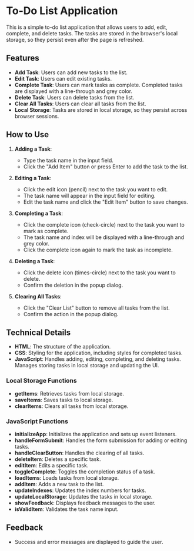 # To-Do List Application

This is a simple to-do list application that allows users to add, edit, complete, and delete tasks. The tasks are stored in the browser's local storage, so they persist even after the page is refreshed.

## Features

- **Add Task**: Users can add new tasks to the list.
- **Edit Task**: Users can edit existing tasks.
- **Complete Task**: Users can mark tasks as complete. Completed tasks are displayed with a line-through and grey color.
- **Delete Task**: Users can delete tasks from the list.
- **Clear All Tasks**: Users can clear all tasks from the list.
- **Local Storage**: Tasks are stored in local storage, so they persist across browser sessions.

## How to Use

1. **Adding a Task**:
   - Type the task name in the input field.
   - Click the "Add Item" button or press Enter to add the task to the list.

2. **Editing a Task**:
   - Click the edit icon (pencil) next to the task you want to edit.
   - The task name will appear in the input field for editing.
   - Edit the task name and click the "Edit Item" button to save changes.

3. **Completing a Task**:
   - Click the complete icon (check-circle) next to the task you want to mark as complete.
   - The task name and index will be displayed with a line-through and grey color.
   - Click the complete icon again to mark the task as incomplete.

4. **Deleting a Task**:
   - Click the delete icon (times-circle) next to the task you want to delete.
   - Confirm the deletion in the popup dialog.

5. **Clearing All Tasks**:
   - Click the "Clear List" button to remove all tasks from the list.
   - Confirm the action in the popup dialog.

## Technical Details

- **HTML**: The structure of the application.
- **CSS**: Styling for the application, including styles for completed tasks.
- **JavaScript**: Handles adding, editing, completing, and deleting tasks. Manages storing tasks in local storage and updating the UI.

### Local Storage Functions

- **getItems**: Retrieves tasks from local storage.
- **saveItems**: Saves tasks to local storage.
- **clearItems**: Clears all tasks from local storage.

### JavaScript Functions

- **initializeApp**: Initializes the application and sets up event listeners.
- **handleFormSubmit**: Handles the form submission for adding or editing tasks.
- **handleClearButton**: Handles the clearing of all tasks.
- **deleteItem**: Deletes a specific task.
- **editItem**: Edits a specific task.
- **toggleComplete**: Toggles the completion status of a task.
- **loadItems**: Loads tasks from local storage.
- **addItem**: Adds a new task to the list.
- **updateIndexes**: Updates the index numbers for tasks.
- **updateLocalStorage**: Updates the tasks in local storage.
- **showFeedback**: Displays feedback messages to the user.
- **isValidItem**: Validates the task name input.

## Feedback

- Success and error messages are displayed to guide the user.